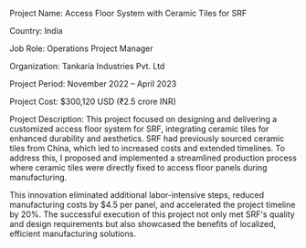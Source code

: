Project Name: Access Floor System with Ceramic Tiles for SRF

Country: India

Job Role: Operations Project Manager

Organization: Tankaria Industries Pvt. Ltd

Project Period: November 2022 – April 2023

Project Cost:  $300,120 USD (₹2.5 crore INR)

Project Description:
This project focused on designing and delivering a customized access floor system for SRF, integrating ceramic tiles for enhanced durability and aesthetics. SRF had previously sourced ceramic tiles from China, which led to increased costs and extended timelines. To address this, I proposed and implemented a streamlined production process where ceramic tiles were directly fixed to access floor panels during manufacturing.

This innovation eliminated additional labor-intensive steps, reduced manufacturing costs by $4.5 per panel, and accelerated the project timeline by 20%. The successful execution of this project not only met SRF's quality and design requirements but also showcased the benefits of localized, efficient manufacturing solutions.
